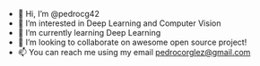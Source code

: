 - 👋 Hi, I’m @pedrocg42
- 👀 I’m interested in Deep Learning and Computer Vision
- 🌱 I’m currently learning Deep Learning
- 💞️ I’m looking to collaborate on awesome open source project!
- 📫 You can reach me using my email pedrocorglez@gmail.com

<!---
pedrocg42/pedrocg42 is a ✨ special ✨ repository because its `README.md` (this file) appears on your GitHub profile.
You can click the Preview link to take a look at your changes.
--->

